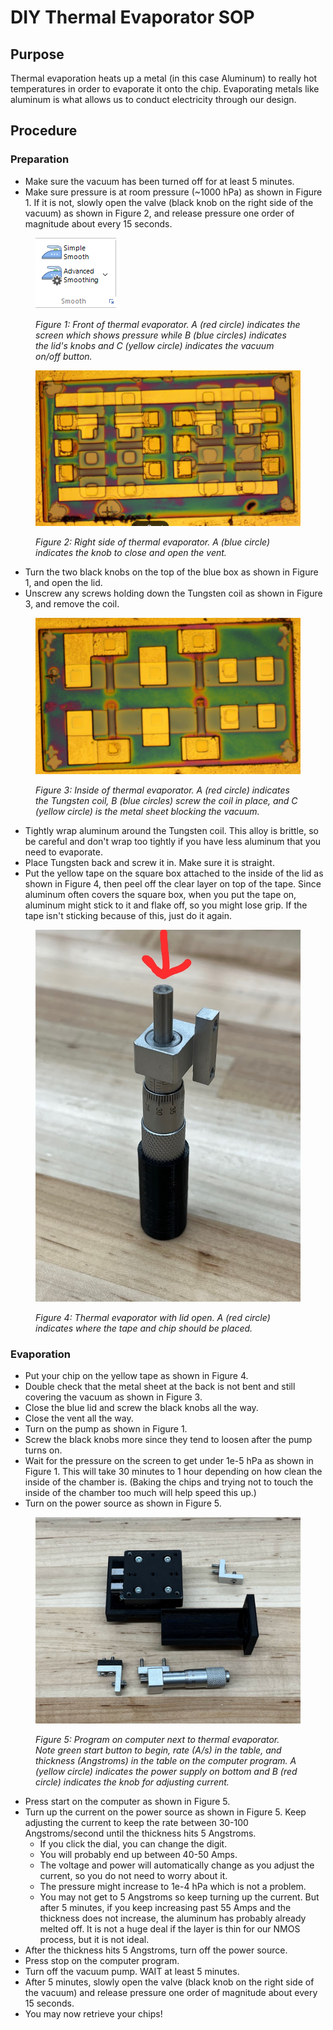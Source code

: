 # DIY Thermal Evaporator SOP

## Purpose

Thermal evaporation heats up a metal (in this case Aluminum) to really hot temperatures in order to evaporate it onto the chip. Evaporating metals like aluminum is what allows us to conduct electricity through our design.

## Procedure

### Preparation

* Make sure the vacuum has been turned off for at least 5 minutes.
* Make sure pressure is at room pressure (\~1000 hPa) as shown in Figure 1. If it is not, slowly open the valve (black knob on the right side of the vacuum) as shown in Figure 2, and release pressure one order of magnitude about every 15 seconds.

<figure><img src="../.gitbook/assets/image.png" alt=""><figcaption><p><em>Figure 1: Front of thermal evaporator. A (red circle) indicates the screen which shows pressure while B (blue circles) indicates the lid's knobs and C (yellow circle) indicates the vacuum on/off button.</em></p></figcaption></figure>

<figure><img src="../.gitbook/assets/image (1).png" alt=""><figcaption><p><em>Figure 2: Right side of thermal evaporator. A (blue circle) indicates the knob to close and open the vent.</em></p></figcaption></figure>

* Turn the two black knobs on the top of the blue box as shown in Figure 1, and open the lid.
* Unscrew any screws holding down the Tungsten coil as shown in Figure 3, and remove the coil.

<figure><img src="../.gitbook/assets/image (2).png" alt=""><figcaption><p><em>Figure 3: Inside of thermal evaporator. A (red circle) indicates the Tungsten coil, B (blue circles) screw the coil in place, and C (yellow circle) is the metal sheet blocking the vacuum.</em></p></figcaption></figure>

* Tightly wrap aluminum around the Tungsten coil. This alloy is brittle, so be careful and don't wrap too tightly if you have less aluminum that you need to evaporate.
* Place Tungsten back and screw it in. Make sure it is straight.
* Put the yellow tape on the square box attached to the inside of the lid as shown in Figure 4, then peel off the clear layer on top of the tape. Since aluminum often covers the square box, when you put the tape on, aluminum might stick to it and flake off, so you might lose grip. If the tape isn't sticking because of this, just do it again.

<figure><img src="../.gitbook/assets/image (3).png" alt=""><figcaption><p><em>Figure 4: Thermal evaporator with lid open. A (red circle) indicates where the tape and chip should be placed.</em></p></figcaption></figure>

### Evaporation

* Put your chip on the yellow tape as shown in Figure 4.
* Double check that the metal sheet at the back is not bent and still covering the vacuum as shown in Figure 3.
* Close the blue lid and screw the black knobs all the way.
* Close the vent all the way.
* Turn on the pump as shown in Figure 1.
* Screw the black knobs more since they tend to loosen after the pump turns on.
* Wait for the pressure on the screen to get under 1e-5 hPa as shown in Figure 1. This will take 30 minutes to 1 hour depending on how clean the inside of the chamber is. (Baking the chips and trying not to touch the inside of the chamber too much will help speed this up.)
* Turn on the power source as shown in Figure 5.

<figure><img src="../.gitbook/assets/image (4).png" alt=""><figcaption><p><em>Figure 5: Program on computer next to thermal evaporator. Note green start button to begin, rate (A/s) in the table, and thickness (Angstroms) in the table on the computer program. A (yellow circle) indicates the power supply on bottom and B (red circle) indicates the knob for adjusting current.</em></p></figcaption></figure>

* Press start on the computer as shown in Figure 5.
* Turn up the current on the power source as shown in Figure 5. Keep adjusting the current to keep the rate between 30-100 Angstroms/second until the thickness hits 5 Angstroms.
  * If you click the dial, you can change the digit.
  * You will probably end up between 40-50 Amps.
  * The voltage and power will automatically change as you adjust the current, so you do not need to worry about it.
  * The pressure might increase to 1e-4 hPa which is not a problem.
  * You may not get to 5 Angstroms so keep turning up the current. But after 5 minutes, if you keep increasing past 55 Amps and the thickness does not increase, the aluminum has probably already melted off. It is not a huge deal if the layer is thin for our NMOS process, but it is not ideal.
* After the thickness hits 5 Angstroms, turn off the power source.
* Press stop on the computer program.
* Turn off the vacuum pump. WAIT at least 5 minutes.
* After 5 minutes, slowly open the valve (black knob on the right side of the vacuum) and release pressure one order of magnitude about every 15 seconds.
* You may now retrieve your chips!
